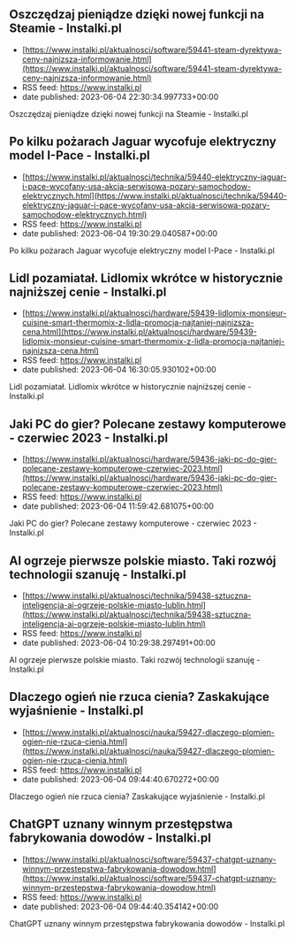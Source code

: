 ## Oszczędzaj pieniądze dzięki nowej funkcji na Steamie - Instalki.pl
 - [https://www.instalki.pl/aktualnosci/software/59441-steam-dyrektywa-ceny-najnizsza-informowanie.html](https://www.instalki.pl/aktualnosci/software/59441-steam-dyrektywa-ceny-najnizsza-informowanie.html)
 - RSS feed: https://www.instalki.pl
 - date published: 2023-06-04 22:30:34.997733+00:00

Oszczędzaj pieniądze dzięki nowej funkcji na Steamie - Instalki.pl

## Po kilku pożarach Jaguar wycofuje elektryczny model I-Pace - Instalki.pl
 - [https://www.instalki.pl/aktualnosci/technika/59440-elektryczny-jaguar-i-pace-wycofany-usa-akcja-serwisowa-pozary-samochodow-elektrycznych.html](https://www.instalki.pl/aktualnosci/technika/59440-elektryczny-jaguar-i-pace-wycofany-usa-akcja-serwisowa-pozary-samochodow-elektrycznych.html)
 - RSS feed: https://www.instalki.pl
 - date published: 2023-06-04 19:30:29.040587+00:00

Po kilku pożarach Jaguar wycofuje elektryczny model I-Pace - Instalki.pl

## Lidl pozamiatał. Lidlomix wkrótce w historycznie najniższej cenie - Instalki.pl
 - [https://www.instalki.pl/aktualnosci/hardware/59439-lidlomix-monsieur-cuisine-smart-thermomix-z-lidla-promocja-najtaniej-najnizsza-cena.html](https://www.instalki.pl/aktualnosci/hardware/59439-lidlomix-monsieur-cuisine-smart-thermomix-z-lidla-promocja-najtaniej-najnizsza-cena.html)
 - RSS feed: https://www.instalki.pl
 - date published: 2023-06-04 16:30:05.930102+00:00

Lidl pozamiatał. Lidlomix wkrótce w historycznie najniższej cenie - Instalki.pl

## Jaki PC do gier? Polecane zestawy komputerowe - czerwiec 2023 - Instalki.pl
 - [https://www.instalki.pl/aktualnosci/hardware/59436-jaki-pc-do-gier-polecane-zestawy-komputerowe-czerwiec-2023.html](https://www.instalki.pl/aktualnosci/hardware/59436-jaki-pc-do-gier-polecane-zestawy-komputerowe-czerwiec-2023.html)
 - RSS feed: https://www.instalki.pl
 - date published: 2023-06-04 11:59:42.681075+00:00

Jaki PC do gier? Polecane zestawy komputerowe - czerwiec 2023 - Instalki.pl

## AI ogrzeje pierwsze polskie miasto. Taki rozwój technologii szanuję - Instalki.pl
 - [https://www.instalki.pl/aktualnosci/technika/59438-sztuczna-inteligencja-ai-ogrzeje-polskie-miasto-lublin.html](https://www.instalki.pl/aktualnosci/technika/59438-sztuczna-inteligencja-ai-ogrzeje-polskie-miasto-lublin.html)
 - RSS feed: https://www.instalki.pl
 - date published: 2023-06-04 10:29:38.297491+00:00

AI ogrzeje pierwsze polskie miasto. Taki rozwój technologii szanuję - Instalki.pl

## Dlaczego ogień nie rzuca cienia? Zaskakujące wyjaśnienie - Instalki.pl
 - [https://www.instalki.pl/aktualnosci/nauka/59427-dlaczego-plomien-ogien-nie-rzuca-cienia.html](https://www.instalki.pl/aktualnosci/nauka/59427-dlaczego-plomien-ogien-nie-rzuca-cienia.html)
 - RSS feed: https://www.instalki.pl
 - date published: 2023-06-04 09:44:40.670272+00:00

Dlaczego ogień nie rzuca cienia? Zaskakujące wyjaśnienie - Instalki.pl

## ChatGPT uznany winnym przestępstwa fabrykowania dowodów - Instalki.pl
 - [https://www.instalki.pl/aktualnosci/software/59437-chatgpt-uznany-winnym-przestepstwa-fabrykowania-dowodow.html](https://www.instalki.pl/aktualnosci/software/59437-chatgpt-uznany-winnym-przestepstwa-fabrykowania-dowodow.html)
 - RSS feed: https://www.instalki.pl
 - date published: 2023-06-04 09:44:40.354142+00:00

ChatGPT uznany winnym przestępstwa fabrykowania dowodów - Instalki.pl

